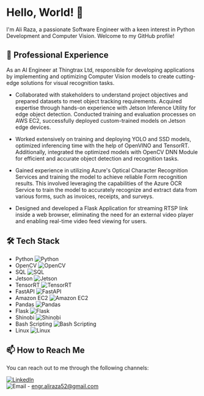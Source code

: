
# Hello, World! 👋

<!-- Add an attractive header image or logo here -->

I'm Ali Raza, a passionate Software Engineer with a keen interest in Python Development and Computer Vision. Welcome to my GitHub profile!


## 💼 Professional Experience

As an AI Engineer at Thingtrax Ltd, responsible for developing applications by implementing and optimizing Computer Vision models to create cutting-edge solutions for visual recognition tasks.

- Collaborated with stakeholders to understand project objectives and prepared datasets to meet object tracking requirements. Acquired expertise through hands-on experience with Jetson Inference Utility for edge object detection. Conducted training and evaluation processes on AWS EC2, successfully deployed custom-trained models on Jetson edge devices.

- Worked extensively on training and deploying YOLO and SSD models, optimized inferencing time with the help of OpenVINO and TensorRT. Additionally, integrated the optimized models with OpenCV DNN Module for efficient and accurate object detection and recognition tasks.

- Gained experience in utilizing Azure's Optical Character Recognition Services and training the model to achieve reliable Form recognition results. This involved leveraging the capabilities of the Azure OCR Service to train the model to accurately recognize and extract data from various forms, such as invoices, receipts, and surveys.

- Designed and developed a Flask Application for streaming RTSP link inside a web browser, eliminating the need for an external video player and enabling real-time video feed viewing for users.

## 🛠️ Tech Stack

- Python ![Python](https://img.shields.io/badge/-Python-3776AB?logo=python&logoColor=white)
- OpenCV ![OpenCV](https://img.shields.io/badge/-OpenCV-5C3EE8?logo=opencv&logoColor=white)
- SQL ![SQL](https://img.shields.io/badge/-SQL-4479A1?logo=postgresql&logoColor=white)
- Jetson ![Jetson](https://img.shields.io/badge/-Jetson-76B900?logo=nvidia&logoColor=white)
- TensorRT ![TensorRT](https://img.shields.io/badge/-TensorRT-FF4500?logo=nvidia&logoColor=white)
- FastAPI ![FastAPI](https://img.shields.io/badge/-FastAPI-009688?logo=fastapi&logoColor=white)
- Amazon EC2 ![Amazon EC2](https://img.shields.io/badge/-Amazon%20EC2-232F3E?logo=amazonaws&logoColor=white)
- Pandas ![Pandas](https://img.shields.io/badge/-Pandas-150458?logo=pandas&logoColor=white)
- Flask ![Flask](https://img.shields.io/badge/-Flask-000000?logo=flask&logoColor=white)
- Shinobi ![Shinobi](https://img.shields.io/badge/-Shinobi-FF7F50?logo=shinobi&logoColor=white)
- Bash Scripting ![Bash Scripting](https://img.shields.io/badge/-Bash%20Scripting-4EAA25?logo=gnu-bash&logoColor=white)
- Linux ![Linux](https://img.shields.io/badge/-Linux-FCC624?logo=linux&logoColor=black)


## 📫 How to Reach Me

You can reach out to me through the following channels:

[![LinkedIn](https://img.shields.io/badge/-LinkedIn-0077B5?logo=linkedin&logoColor=white)](https://www.linkedin.com/in/ali-raza12/)
<br>
![Email](https://img.shields.io/badge/-Email-D14836?logo=gmail&logoColor=white) - engr.aliraza52@gmail.com
